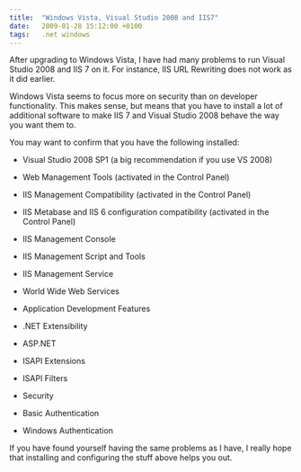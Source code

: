 ```yaml
---
title:  "Windows Vista, Visual Studio 2008 and IIS7"
date:   2009-01-28 15:12:00 +0100
tags: 	.net windows
---
```



After upgrading to Windows Vista, I have had many problems to run Visual Studio
2008 and IIS 7 on it. For instance, IIS URL Rewriting does not work as it did earlier.

Windows Vista seems to focus more on security than on developer functionality.
This makes sense, but means that you have to install a lot of additional software
to make IIS 7 and Visual Studio 2008 behave the way you want them to.

You may want to confirm that you have the following installed:


* Visual Studio 2008 SP1 (a big recommendation if you use VS 2008)

* Web Management Tools (activated in the Control Panel)

* IIS Management Compatibility (activated in the Control Panel)

* IIS Metabase and IIS 6 configuration compatibility (activated in the Control Panel)

* IIS Management Console

* IIS Management Script and Tools

* IIS Management Service

* World Wide Web Services

* Application Development Features

* .NET Extensibility

* ASP.NET

* ISAPI Extensions

* ISAPI Filters

* Security

* Basic Authentication

* Windows Authentication


If you have found yourself having the same problems as I have, I really hope that
installing and configuring the stuff above helps you out.